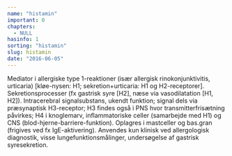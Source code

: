 ```yaml
---
name: "histamin"
important: 0
chapters:  
  - NULL
hasinfo: 1
sorting: "histamin"
slug: histamin
date: "2016-06-05"
---
```


Mediator i allergiske type 1-reaktioner (især allergisk rinokonjunktivitis, urticaria) [kløe-nysen: H1; sekretion+urticaria: H1 og H2-receptorer]. Sekretionsprocesser (fx gastrisk syre [H2], næse via vasodilatation [H1, H2]). Intracerebral signalsubstans, ukendt funktion; signal dels via præsynaptisk H3-receptor; H3 findes også i PNS hvor transmitterfrisætning påvirkes; H4 i knoglemarv, inflammatoriske celler (samarbejde med H1) og CNS (blod-hjerne-barriere-funktion). Oplagres i mastceller og bas.gran (frigives ved fx IgE-aktivering). Anvendes kun klinisk ved allergologisk diagnostik, visse lungefunktionsmålinger, undersøgelse af gastrisk syresekretion.

